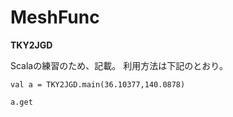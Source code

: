 # MeshFunc
**TKY2JGD**

Scalaの練習のため、記載。
利用方法は下記のとおり。

    val a = TKY2JGD.main(36.10377,140.0878)
    
    a.get

